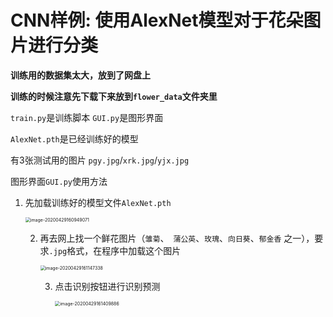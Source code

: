 # CNN样例: 使用AlexNet模型对于花朵图片进行分类

**训练用的数据集太大，放到了网盘上**

**训练的时候注意先下载下来放到```flower_data```文件夹里**

```train.py```是训练脚本
```GUI.py```是图形界面

```AlexNet.pth```是已经训练好的模型

有3张测试用的图片 ```pgy.jpg```/```xrk.jpg```/```yjx.jpg```



图形界面```GUI.py```使用方法

1. 先加载训练好的模型文件```AlexNet.pth```

   <img src="./readme_img/image-20200429160949071.png" alt="image-20200429160949071" style="zoom: 50%;" />

   

   2. 再去网上找一个鲜花图片（```雏菊```、``` 蒲公英```、```玫瑰```、```向日葵```、```郁金香``` 之一），要求```.jpg```格式，在程序中加载这个图片

      <img src="./readme_img/image-20200429161147338.png" alt="image-20200429161147338" style="zoom:50%;" />

      

      3. 点击识别按钮进行识别预测

         <img src="./readme_img/image-20200429161409886.png" alt="image-20200429161409886" style="zoom:50%;" />

      

   

